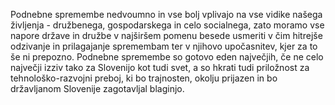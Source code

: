 Podnebne spremembe nedvoumno in vse bolj vplivajo na vse vidike našega življenja - družbenega, gospodarskega in celo socialnega, zato moramo vse napore države in družbe v najširšem pomenu besede usmeriti v čim hitrejše odzivanje in prilagajanje spremembam ter v njihovo upočasnitev, kjer za to še ni prepozno. Podnebne spremembe so gotovo eden največjih, če ne celo največji izziv tako za Slovenijo kot tudi svet, a so hkrati tudi priložnost za tehnološko-razvojni preboj, ki bo trajnosten, okolju prijazen in bo državljanom Slovenije zagotavljal blaginjo.
